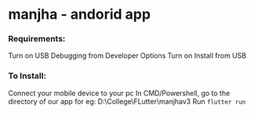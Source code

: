 # manjha - andorid app
 
### Requirements:
Turn on USB Debugging from Developer Options
Turn on Install from USB 

### To Install:
Connect your mobile device to your pc
In CMD/Powershell, go to the directory of our app for eg: D:\College\FLutter\manjhav3
Run ``flutter run``